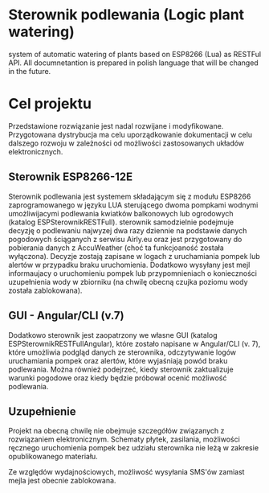 # Sterownik podlewania (Logic plant watering)
system of automatic watering of plants based on ESP8266 (Lua) as RESTFul API. All documnetantion is prepared in polish language that will be changed in the future.

# Cel projektu
Przedstawione rozwiązanie jest nadal rozwijane i modyfikowane. Przygotowana dystrybucja ma celu uporządkowanie dokumentacji w celu dalszego rozwoju w zależności od możliwości zastosowanych układów elektronicznych.

## Sterownik ESP8266-12E
Sterownik podlewania jest systemem składającym się z modułu ESP8266 zaprogramowanego w języku LUA sterującego dwoma pompkami wodnymi umożliwijacymi podlewania kwiatków balkonowych lub ogrodowych (katalog ESPSterownikRESTFull). sterownik samodzielnie podejmuje decyzję o podlewaniu najwyzej dwa razy dziennie na podstawie danych pogodowych ściąganych z serwisu Airly.eu oraz jest przygotowany do pobierania danych z AccuWeather (choć ta funkcjoaność została wyłączona). Decyzje zostają zapisane w logach z uruchamiania pompek lub alertów w przypadku braku uruchomienia. Dodatkowo wysyłany jest mejl informaujacy o uruchomieniu pompek lub przypomnieniach o konieczności uzupełnienia wody w zbiorniku (na chwilę obecną czujka poziomu wody została zablokowana).

## GUI - Angular/CLI (v.7)
Dodatkowo sterownik jest zaopatrzony we własne GUI (katalog ESPSterownikRESTFullAngular), które zostało napisane w Angular/CLI (v. 7), które umożliwia podgląd danych ze sterownika, odczytywanie logów uruchamiania pompek oraz alertów, które wyjaśniają powód braku podlewania.
Można również podejrzeć, kiedy sterownik zaktualizuje warunki pogodowe oraz kiedy będzie próbował ocenić możliwość podlewania.

## Uzupełnienie
Projekt na obecną chwilę nie obejmuje szczegółów związanych z rozwiązaniem elektronicznym. Schematy płytek, zasilania, możliwości ręcznego uruchomienia pompek bez udziału sterownika nie leżą w zakresie opublikowanego materiału.

Ze względów wydajnościowych, możliwość wysyłania SMS'ów zamiast mejla jest obecnie zablokowana.
